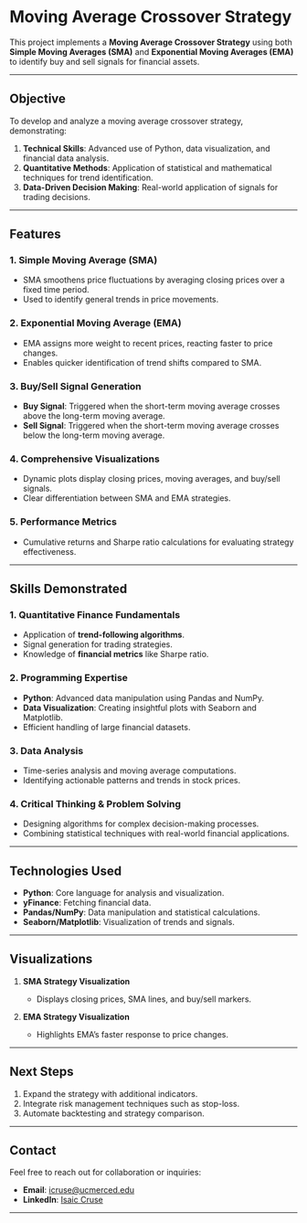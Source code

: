 # Moving Average Crossover Strategy

This project implements a **Moving Average Crossover Strategy** using both **Simple Moving Averages (SMA)** and **Exponential Moving Averages (EMA)** to identify buy and sell signals for financial assets.

---

## Objective
To develop and analyze a moving average crossover strategy, demonstrating:
1. **Technical Skills**: Advanced use of Python, data visualization, and financial data analysis.
2. **Quantitative Methods**: Application of statistical and mathematical techniques for trend identification.
3. **Data-Driven Decision Making**: Real-world application of signals for trading decisions.

---

## Features
### 1. **Simple Moving Average (SMA)**
- SMA smoothens price fluctuations by averaging closing prices over a fixed time period.
- Used to identify general trends in price movements.

### 2. **Exponential Moving Average (EMA)**
- EMA assigns more weight to recent prices, reacting faster to price changes.
- Enables quicker identification of trend shifts compared to SMA.

### 3. **Buy/Sell Signal Generation**
- **Buy Signal**: Triggered when the short-term moving average crosses above the long-term moving average.
- **Sell Signal**: Triggered when the short-term moving average crosses below the long-term moving average.

### 4. **Comprehensive Visualizations**
- Dynamic plots display closing prices, moving averages, and buy/sell signals.
- Clear differentiation between SMA and EMA strategies.

### 5. **Performance Metrics**
- Cumulative returns and Sharpe ratio calculations for evaluating strategy effectiveness.

---

## Skills Demonstrated
### **1. Quantitative Finance Fundamentals**
- Application of **trend-following algorithms**.
- Signal generation for trading strategies.
- Knowledge of **financial metrics** like Sharpe ratio.

### **2. Programming Expertise**
- **Python**: Advanced data manipulation using Pandas and NumPy.
- **Data Visualization**: Creating insightful plots with Seaborn and Matplotlib.
- Efficient handling of large financial datasets.

### **3. Data Analysis**
- Time-series analysis and moving average computations.
- Identifying actionable patterns and trends in stock prices.

### **4. Critical Thinking & Problem Solving**
- Designing algorithms for complex decision-making processes.
- Combining statistical techniques with real-world financial applications.

---

## Technologies Used
- **Python**: Core language for analysis and visualization.
- **yFinance**: Fetching financial data.
- **Pandas/NumPy**: Data manipulation and statistical calculations.
- **Seaborn/Matplotlib**: Visualization of trends and signals.

---

## Visualizations
1. **SMA Strategy Visualization**
   - Displays closing prices, SMA lines, and buy/sell markers.

2. **EMA Strategy Visualization**
   - Highlights EMA’s faster response to price changes.

---

## Next Steps
1. Expand the strategy with additional indicators.
2. Integrate risk management techniques such as stop-loss.
3. Automate backtesting and strategy comparison.

---

## Contact
Feel free to reach out for collaboration or inquiries:
- **Email**: icruse@ucmerced.edu
- **LinkedIn**: [Isaic Cruse](https://www.linkedin.com/in/isaic-cruse/)

---


